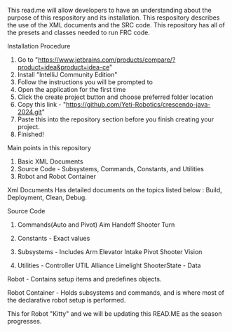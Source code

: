 This read.me will allow developers to have an understanding about the purpose of this respository and its installation. 
This respository describes the use of the XML documents and the SRC code. This repository has all of the presets and classes needed to run FRC code. 

Installation Procedure
1. Go to "https://www.jetbrains.com/products/compare/?product=idea&product=idea-ce"
2. Install "IntelliJ Community Edition"
3. Follow the instructions you will be prompted to
4. Open the application for the first time
5. Click the create project button and choose preferred folder location
6. Copy this link - "https://github.com/Yeti-Robotics/crescendo-java-2024.git"
7. Paste this into the repository section before you finish creating your project.
8. Finished!

Main points in this repository
1. Basic XML Documents
2. Source Code - Subsystems, Commands, Constants, and Utilities
3. Robot and Robot Container

Xml Documents
Has detailed documents on the topics listed below : 
Build, Deployment, Clean, Debug.

Source Code
1. Commands(Auto and Pivot)
    Aim
    Handoff
    Shooter
    Turn

3. Constants - Exact values
   
4. Subsystems - Includes
   Arm
   Elevator
   Intake
   Pivot
   Shooter
   Vision
  
5. Utilities - Controller UTIL
   Alliance
   Limelight
   ShooterState - Data

Robot - Contains setup items and predefines objects. 

Robot Container - Holds subsystems and commands, and is where most of the declarative robot setup is performed. 


This for Robot "Kitty" and we will be updating this READ.ME as the season progresses. 





